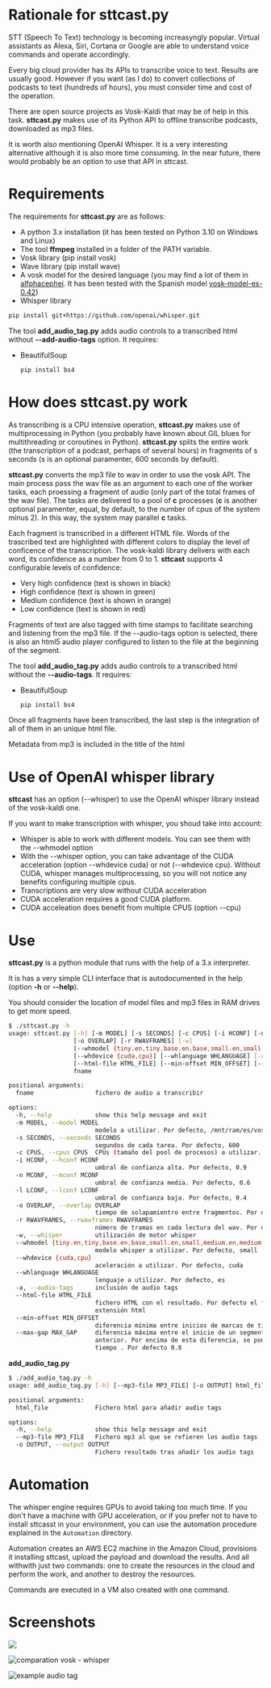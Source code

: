 # Rationale for sttcast.py

STT (Speech To Text) technology is becoming increasyngly popular. Virtual assistants as Alexa, Siri, Cortana or Google are able to understand voice commands and operate accordingly.

Every big cloud provider has its APIs to transcribe voice to text. Results are usually good. However if you want (as I do) to convert collections of podcasts to text (hundreds of hours), you must consider time and cost of the operation.

There are open source projects as Vosk-Kaldi that may be of help in this task. **sttcast.py** makes use of its Python API to offline transcribe podcasts, downloaded as mp3 files.

It is worth also mentioning OpenAI Whisper. It is a very interesting alternative although it is also more time consuming. In the near future, there would probably be an option to use that API in sttcast.


# Requirements

The requirements for **sttcast.py** are as follows:

* A python 3.x installation (it has been tested on Python 3.10 on Windows and Linux)
* The tool **ffmpeg** installed in a folder of the PATH variable.
* Vosk library (pip install vosk)
* Wave library (pip install wave)
* A vosk model for the desired language (you may find a lot of them in [alfphacephei](https://alphacephei.com/vosk/models). It has been tested with the Spanish model [vosk-model-es-0.42](https://alphacephei.com/vosk/models/vosk-model-small-es-0.42.zip))
* Whisper library 
```bash
pip install git+https://github.com/openai/whisper.git
```

The tool **add_audio_tag.py** adds audio controls to a transcribed html without **--add-audio-tags** option. It requires:

* BeautifulSoup
  ```bash
  pip install bs4
  ```

# How does sttcast.py work

As transcribing is a CPU intensive operation, **sttcast.py** makes use of multiprocessing in Python (you probably have known about GIL blues for multithreading or coroutines in Python). **sttcast.py** splits the entire work (the transcription of a podcast, perhaps of several hours) in fragments of s seconds (s is an optional paramenter, 600 seconds by default). 

**sttcast.py** converts the mp3 file to wav in order to use the vosk API. The main process pass the wav file as an argument to each one of the worker tasks, each proessing a fragment of audio (only part of the total frames of the wav file). The tasks are delivered to a pool of **c** processes (**c** is another optional paramenter, equal, by default, to the number of cpus of the system minus 2). In this way, the system may parallel **c** tasks.

Each fragment is transcribed in a different HTML file. Words of the trascribed text are highlighted with different colors to display the level of conficence of the transcription. The vosk-kaldi library delivers with each word, its confidence as a number from 0 to 1. **sttcast** supports 4 configurable levels of confidence:

* Very high confidence (text is shown in black)
* High confidence (text is shown in green)
* Medium confidence (text is shown in orange)
* Low confidence (text is shown in red)

Fragments of text are also tagged with time stamps to facilitate searching and listening from the mp3 file. If the --audio-tags option is selected, there is also an html5 audio player configured to listen to the file at the beginning of the segment.

The tool **add_audio_tag.py** adds audio controls to a transcribed html without the **--audio-tags**. It requires:

* BeautifulSoup
  ```bash
  pip install bs4
  ```


Once all fragments have been transcribed, the last step is the integration of all of them in an unique html file.

Metadata from mp3 is included in the title of the html

# Use of OpenAI whisper library

**sttcast** has an option (--whisper) to use the OpenAI whisper library instead of the vosk-kaldi one.

If you want to make transcription with whisper, you shoud take into account:

* Whisper is able to work with different models. You can see them with the --whmodel option
* With the --whisper option, you can take advantage of the CUDA acceleration (option --whdevice cuda) or not (--whdevice cpu). Without CUDA, whisper manages multiprocessing, so you will not notice any benefits configuring multiple cpus.
* Transcriptions are very slow without CUDA acceleration
* CUDA acceleration requires a good CUDA platform. 
* CUDA acceleation does benefit from multiple CPUS (option --cpu) 


# Use

**sttcast.py** is a python module that runs with the help of a 3.x interpreter. 

It is has a very simple CLI interface that is autodocumented in the help (option **-h** or **--help**).

You should consider the location of model files and mp3 files in RAM drives to get more speed.

```bash
$ ./sttcast.py -h
usage: sttcast.py [-h] [-m MODEL] [-s SECONDS] [-c CPUS] [-i HCONF] [-n MCONF] [-l LCONF]
                  [-o OVERLAP] [-r RWAVFRAMES] [-w]
                  [--whmodel {tiny.en,tiny,base.en,base,small.en,small,medium.en,medium,large-v1,large-v2,large}]
                  [--whdevice {cuda,cpu}] [--whlanguage WHLANGUAGE] [-a]
                  [--html-file HTML_FILE] [--min-offset MIN_OFFSET] [--max-gap MAX_GAP]
                  fname

positional arguments:
  fname                 fichero de audio a transcribir

options:
  -h, --help            show this help message and exit
  -m MODEL, --model MODEL
                        modelo a utilizar. Por defecto, /mnt/ram/es/vosk-model-es-0.42
  -s SECONDS, --seconds SECONDS
                        segundos de cada tarea. Por defecto, 600
  -c CPUS, --cpus CPUS  CPUs (tamaño del pool de procesos) a utilizar. Por defecto, 10
  -i HCONF, --hconf HCONF
                        umbral de confianza alta. Por defecto, 0.9
  -n MCONF, --mconf MCONF
                        umbral de confianza media. Por defecto, 0.6
  -l LCONF, --lconf LCONF
                        umbral de confianza baja. Por defecto, 0.4
  -o OVERLAP, --overlap OVERLAP
                        tiempo de solapamientro entre fragmentos. Por defecto, 1.5
  -r RWAVFRAMES, --rwavframes RWAVFRAMES
                        número de tramas en cada lectura del wav. Por defecto, 4000
  -w, --whisper         utilización de motor whisper
  --whmodel {tiny.en,tiny,base.en,base,small.en,small,medium.en,medium,large-v1,large-v2,large}
                        modelo whisper a utilizar. Por defecto, small
  --whdevice {cuda,cpu}
                        aceleración a utilizar. Por defecto, cuda
  --whlanguage WHLANGUAGE
                        lenguaje a utilizar. Por defecto, es
  -a, --audio-tags      inclusión de audio tags
  --html-file HTML_FILE
                        fichero HTML con el resultado. Por defecto el fichero de entrada con
                        extensión html
  --min-offset MIN_OFFSET
                        diferencia mínima entre inicios de marcas de tiempo. Por defecto 0
  --max-gap MAX_GAP     diferencia máxima entre el inicio de un segmento y el final del
                        anterior. Por encima de esta diferencia, se pone una nueva marca de
                        tiempo . Por defecto 0.8

```

**add_audio_tag.py** 

```bash
$ ./add_audio_tag.py -h
usage: add_audio_tag.py [-h] [--mp3-file MP3_FILE] [-o OUTPUT] html_file

positional arguments:
  html_file             Fichero html para añadir audio tags

options:
  -h, --help            show this help message and exit
  --mp3-file MP3_FILE   Fichero mp3 al que se refieren los audio tags
  -o OUTPUT, --output OUTPUT
                        Fichero resultado tras añadir los audio tags

```
# Automation

The whisper engine requires GPUs to avoid taking too much time. If you don't have a machine with GPU acceleration, or if you prefer not to have to install sttcasst in your environment, you can use the automation procedure explained in the ```Automation``` directory.

Automation creates an AWS EC2 machine in the Amazon Cloud, provisions it installing sttcast, upload the payload and download the results. And all withwith just two commands: one to create the resources in the cloud and perform the work, and another to destroy the resources.

Commands are executed in a VM also created with one command.

# Screenshots

![](sttcast_example.png)

![comparation vosk - whisper](comparation_vosk_whisper.png)

![example audio tag](example_audio_tag.png)